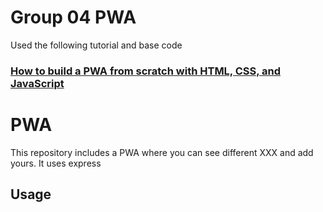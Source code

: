 # Group 04 PWA
Used the following tutorial and base code
### [How to build a PWA from scratch with HTML, CSS, and JavaScript](https://www.ibrahima-ndaw.com/blog/how-to-build-pwa-with-javascript/)


# PWA
This repository includes a PWA where you can see different XXX and add yours.
It uses express

## Usage
